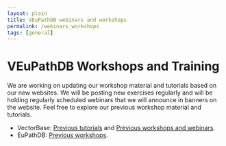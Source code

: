 ```yaml
---
layout: plain
title: VEuPathDB webinars and workshops 
permalink: /webinars_workshops
tags: [general]
---
```

<h1 id="resources">VEuPathDB Workshops and Training</h1>

<div class="static-content">

<p>We are working on updating our workshop material and tutorials based on our new websites.  We will be posting new exercises regularly and will be holding regularly scheduled webinars that we will announce in banners on the website.  Feel free to explore our previous workshop material and tutorials.
</p>
<ul>
  <li>VectorBase: <a href="https://www.vectorbase.org/tutorials" target="_blank">Previous tutorials</a>
    and <a href="https://www.vectorbase.org/workshops" target="_blank">Previous workshops and webinars</a>.
  </li>
  <li>EuPathDB: <a href="https://workshop.eupathdb.org" target="_blank">Previous workshops</a>.</li>
</ul>

</div>

